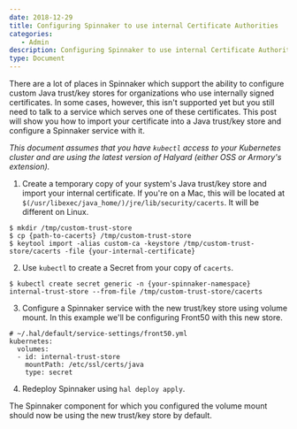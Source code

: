 ```yaml
---
date: 2018-12-29
title: Configuring Spinnaker to use internal Certificate Authorities
categories:
   - Admin
description: Configuring Spinnaker to use internal Certificate Authorities
type: Document
---
```


There are a lot of places in Spinnaker which support the ability to configure custom Java trust/key stores for organizations who use internally signed certificates. In some cases, however, this isn't supported yet but you still need to talk to a service which serves one of these certificates. This post will show you how to import your certificate into a Java trust/key store and configure a Spinnaker service with it. 

_This document assumes that you have `kubectl` access to your Kubernetes cluster and are using the latest version of Halyard (either OSS or Armory's extension)._

1. Create a temporary copy of your system's Java trust/key store and import your internal certificate. If you're on a Mac, this will be located at `$(/usr/libexec/java_home/)/jre/lib/security/cacerts`. It will be different on Linux.

```
$ mkdir /tmp/custom-trust-store
$ cp {path-to-cacerts} /tmp/custom-trust-store
$ keytool import -alias custom-ca -keystore /tmp/custom-trust-store/cacerts -file {your-internal-certificate}
```

2. Use `kubectl` to create a Secret from your copy of `cacerts`.

```
$ kubectl create secret generic -n {your-spinnaker-namespace} internal-trust-store --from-file /tmp/custom-trust-store/cacerts
```

3. Configure a Spinnaker service with the new trust/key store using volume mount. In this example we'll be configuring Front50 with this new store.

```
# ~/.hal/default/service-settings/front50.yml
kubernetes:
  volumes:
  - id: internal-trust-store
    mountPath: /etc/ssl/certs/java
    type: secret
```

4. Redeploy Spinnaker using `hal deploy apply`.


The Spinnaker component for which you configured the volume mount should now be using the new trust/key store by default.
